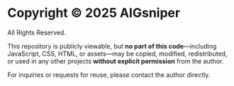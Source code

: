 # Copyright © 2025 AIGsniper

All Rights Reserved.

This repository is publicly viewable, but **no part of this code**—including JavaScript, CSS, HTML, or assets—may be copied, modified, redistributed, or used in any other projects **without explicit permission** from the author.

For inquiries or requests for reuse, please contact the author directly. 

